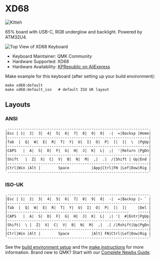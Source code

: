 # XD68

![Kitteh](https://i.imgur.com/qkA5Of5.jpg)

65% board with USB-C, RGB underglow and backlight.  Powered by ATM32U4.

![Top View of XD68 Keyboard](https://i.imgur.com/OLkQQ17.jpg)

* Keyboard Maintainer: QMK Community
* Hardware Supported: XD68
* Hardware Availability: [KPRepublic on AliExpress](http://kprepublic.com/products/xiudi-xd68-pcb-65-custom-mechanical-keyboard-support-tkg-tools-underglow-rgb-pcb-programmed-kle-lots-of-layouts)

Make example for this keyboard (after setting up your build environment):

    make xd68:default       
    make xd68:default_iso   # default ISO UK layout

## Layouts 

### ANSI

```
,----------------------------------------------------------------.
|Esc | 1|  2|  3|  4|  5|  6|  7|  8|  9|  0|  -|  =|Backsp |Home|
|----------------------------------------------------------------|
|Tab  |  Q|  W|  E|  R|  T|  Y|  U|  I|  O|  P|  [|  ]|  \  |PgUp|
|----------------------------------------------------------------|
|CAPS   |  A|  S|  D|  F|  G|  H|  J|  K|  L|  ;|  '|Return |PgDn|
|----------------------------------------------------------------|
|Shift   |  Z|  X|  C|  V|  B|  N|  M|  ,|  .|  /|Shift | Up|End |
|----------------------------------------------------------------|
|Ctrl|Win |Alt |        Space          |App|Ctrl|FN |Lef|Dow|Rig |
`----------------------------------------------------------------'
```

### ISO-UK

```
,----------------------------------------------------------------.
|Esc | 1|  2|  3|  4|  5|  6|  7|  8|  9|  0|  -|  =|Backsp |~ ` |
|----------------------------------------------------------------|
|Tab  |  Q|  W|  E|  R|  T|  Y|  U|  I|  O|  P|  [|  ]|     |Del |
|-------------------------------------------------------    -----|
|CAPS   |  A|  S|  D|  F|  G|  H|  J|  K|  L|  ;| '|  #|Entr|PgUp|
|----------------------------------------------------------------|
|Shift|  \ |  Z|  X|  C|  V|  B|  N|  M|  ,|  .| /|Rshift|Up|PgDn|
|----------------------------------------------------------------|
|Ctrl|Win |Alt |        Space          |Alt| FN|Ctrl|Lef|Dow|Rig |
`----------------------------------------------------------------'
```

See the [build environment setup](https://docs.qmk.fm/#/getting_started_build_tools) and the [make instructions](https://docs.qmk.fm/#/getting_started_make_guide) for more information. Brand new to QMK? Start with our [Complete Newbs Guide](https://docs.qmk.fm/#/newbs).

